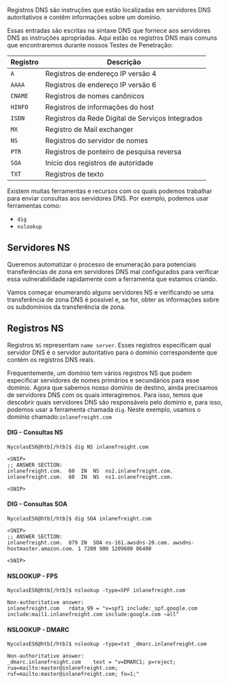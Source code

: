 Registros DNS são instruções que estão localizadas em servidores DNS autoritativos e contêm informações sobre um domínio.

Essas entradas são escritas na sintaxe DNS que fornece aos servidores DNS as instruções apropriadas. Aqui estão os registros DNS mais comuns que encontraremos durante nossos Testes de Penetração:

| **Registro** | **Descrição**                                    |
| ------------ | ------------------------------------------------ |
| `A`          | Registros de endereço IP versão 4                |
| `AAAA`       | Registros de endereço IP versão 6                |
| `CNAME`      | Registros de nomes canônicos                     |
| `HINFO`      | Registros de informações do host                 |
| `ISDN`       | Registros da Rede Digital de Serviços Integrados |
| `MX`         | Registro de Mail exchanger                       |
| `NS`         | Registros do servidor de nomes                   |
| `PTR`        | Registros de ponteiro de pesquisa reversa        |
| `SOA`        | Início dos registros de autoridade               |
| `TXT`        | Registros de texto                               |

Existem muitas ferramentas e recursos com os quais podemos trabalhar para enviar consultas aos servidores DNS. Por exemplo, podemos usar ferramentas como:

- `dig`
- `nslookup`

## Servidores NS

Queremos automatizar o processo de enumeração para potenciais transferências de zona em servidores DNS mal configurados para verificar essa vulnerabilidade rapidamente com a ferramenta que estamos criando.

Vamos começar enumerando alguns servidores NS e verificando se uma transferência de zona DNS é possível e, se for, obter as informações sobre os subdomínios da transferência de zona.

## Registros NS

Registros `NS` representam `name server`. Esses registros especificam qual servidor DNS é o servidor autoritativo para o domínio correspondente que contém os registros DNS reais.

Frequentemente, um domínio tem vários registros NS que podem especificar servidores de nomes primários e secundários para esse domínio. Agora que sabemos nosso domínio de destino, ainda precisamos de servidores DNS com os quais interagiremos. Para isso, temos que descobrir quais servidores DNS são responsáveis ​​pelo domínio e, para isso, podemos usar a ferramenta chamada `dig`. Neste exemplo, usamos o domínio chamado:`inlanefreight.com`

#### DIG - Consultas NS
```shell-session
NycolasES6@htb[/htb]$ dig NS inlanefreight.com

<SNIP>
;; ANSWER SECTION:
inlanefreight.com.	60	IN	NS	ns2.inlanefreight.com.
inlanefreight.com.	60	IN	NS	ns1.inlanefreight.com.

<SNIP>
```

#### DIG - Consultas SOA
```shell-session
NycolasES6@htb[/htb]$ dig SOA inlanefreight.com

<SNIP>
;; ANSWER SECTION:
inlanefreight.com.	879	IN	SOA	ns-161.awsdns-20.com. awsdns-hostmaster.amazon.com. 1 7200 900 1209600 86400

<SNIP>
```

#### NSLOOKUP - FPS
```shell-session
NycolasES6@htb[/htb]$ nslookup -type=SPF inlanefreight.com

Non-authoritative answer:
inlanefreight.com	rdata_99 = "v=spf1 include:_spf.google.com include:mail1.inlanefreight.com include:google.com ~all"
```

#### NSLOOKUP - DMARC
```shell-session
NycolasES6@htb[/htb]$ nslookup -type=txt _dmarc.inlanefreight.com

Non-authoritative answer:
_dmarc.inlanefreight.com	text = "v=DMARC1; p=reject; rua=mailto:master@inlanefreight.com; ruf=mailto:master@inlanefreight.com; fo=1;"
```



























